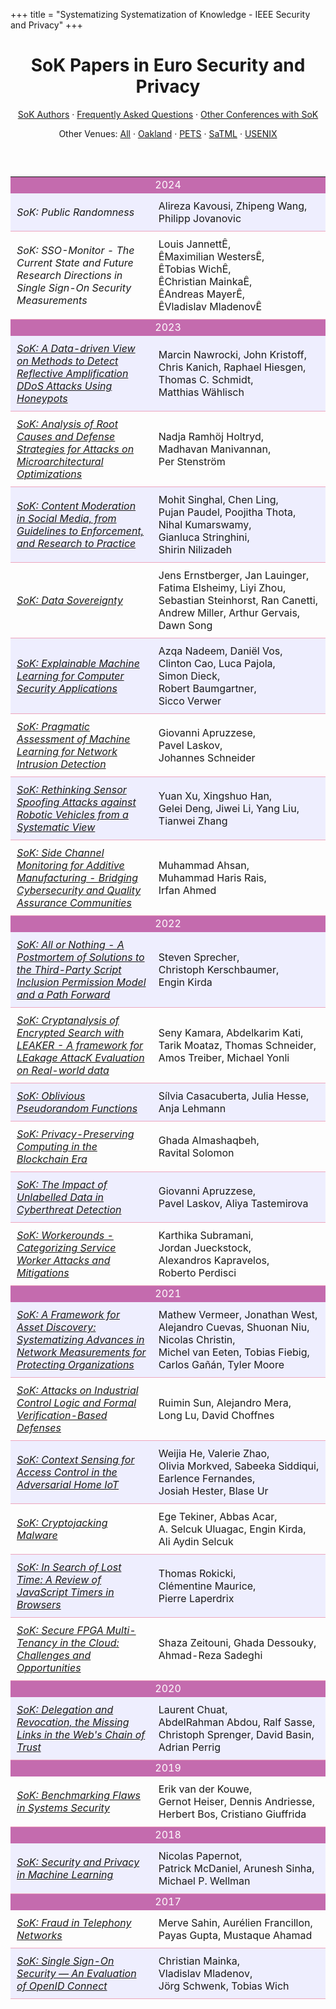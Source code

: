 +++
title = "Systematizing Systematization of Knowledge - IEEE Security and Privacy"
+++

# <center>SoK Papers in Euro Security and Privacy</center>

   <center>   

[SoK Authors](/authors) &middot; [Frequently Asked Questions](http://oakland31.cs.virginia.edu/sokfaq.html) &middot;
[Other Conferences with SoK](/others)<Br>

Other Venues: [All](/) &middot; [Oakland](/oakland) &middot; [PETS](/pets)  &middot; [SaTML](/satml)
 &middot; [USENIX](/usenix) <br>
   </center>

 <br>
   </center>


##



   <table> <tr bgcolor="C46BAE"><td colspan="2" style="bgcolor: #C46BAE; text-align: center; color: #FFFFFF">2024</td></tr><tr bgcolor="EEEEFE"><td width="45%" style="padding: 10px; border-bottom: 1px solid #EDA4BD;"><em>SoK: Public Randomness</em></td><td style="padding: 10px; border-bottom: 1px solid #EDA4BD;">Alireza&nbsp;Kavousi, Zhipeng&nbsp;Wang, Philipp&nbsp;Jovanovic</td></tr><tr><td width="45%" style="padding: 10px; border-bottom: 1px solid #EDA4BD;"><em>SoK: SSO-Monitor - The Current State and Future Research Directions in Single Sign-On Security Measurements</em></td><td style="padding: 10px; border-bottom: 1px solid #EDA4BD;">Louis&nbsp;JannettÊ, ÊMaximilian&nbsp;WestersÊ, ÊTobias&nbsp;WichÊ, ÊChristian&nbsp;MainkaÊ, ÊAndreas&nbsp;MayerÊ, ÊVladislav&nbsp;MladenovÊ</td></tr><tr bgcolor="C46BAE"><td colspan="2" style="bgcolor: #C46BAE; text-align: center; color: #FFFFFF">2023</td></tr><tr bgcolor="EEEEFE"><td width="45%" style="padding: 10px; border-bottom: 1px solid #EDA4BD;"><a href="https://arxiv.org/abs/2302.04614"><em>SoK: A Data-driven View on Methods to Detect Reflective Amplification DDoS Attacks Using Honeypots</em></a></td><td style="padding: 10px; border-bottom: 1px solid #EDA4BD;">Marcin&nbsp;Nawrocki, John&nbsp;Kristoff, Chris&nbsp;Kanich, Raphael&nbsp;Hiesgen, Thomas&nbsp;C.&nbsp;Schmidt, Matthias&nbsp;W&auml;hlisch</td></tr><tr><td width="45%" style="padding: 10px; border-bottom: 1px solid #EDA4BD;"><a href="https://arxiv.org/abs/2212.10221"><em>SoK: Analysis of Root Causes and Defense Strategies for Attacks on Microarchitectural Optimizations</em></a></td><td style="padding: 10px; border-bottom: 1px solid #EDA4BD;">Nadja&nbsp;Ramh&ouml;j&nbsp;Holtryd, Madhavan&nbsp;Manivannan, Per&nbsp;Stenstr&ouml;m</td></tr><tr bgcolor="EEEEFE"><td width="45%" style="padding: 10px; border-bottom: 1px solid #EDA4BD;"><a href="https://arxiv.org/abs/2206.14855"><em>SoK: Content Moderation in Social Media, from Guidelines to Enforcement, and Research to Practice</em></a></td><td style="padding: 10px; border-bottom: 1px solid #EDA4BD;">Mohit&nbsp;Singhal, Chen&nbsp;Ling, Pujan&nbsp;Paudel, Poojitha&nbsp;Thota, Nihal&nbsp;Kumarswamy, Gianluca&nbsp;Stringhini, Shirin&nbsp;Nilizadeh</td></tr><tr><td width="45%" style="padding: 10px; border-bottom: 1px solid #EDA4BD;"><a href="https://eprint.iacr.org/2023/967"><em>SoK: Data Sovereignty</em></a></td><td style="padding: 10px; border-bottom: 1px solid #EDA4BD;">Jens&nbsp;Ernstberger, Jan&nbsp;Lauinger, Fatima&nbsp;Elsheimy, Liyi&nbsp;Zhou, Sebastian&nbsp;Steinhorst, Ran&nbsp;Canetti, Andrew&nbsp;Miller, Arthur&nbsp;Gervais, Dawn&nbsp;Song</td></tr><tr bgcolor="EEEEFE"><td width="45%" style="padding: 10px; border-bottom: 1px solid #EDA4BD;"><a href="https://arxiv.org/abs/2208.10605"><em>SoK: Explainable Machine Learning for Computer Security Applications</em></a></td><td style="padding: 10px; border-bottom: 1px solid #EDA4BD;">Azqa&nbsp;Nadeem, Dani&euml;l&nbsp;Vos, Clinton&nbsp;Cao, Luca&nbsp;Pajola, Simon&nbsp;Dieck, Robert&nbsp;Baumgartner, Sicco&nbsp;Verwer</td></tr><tr><td width="45%" style="padding: 10px; border-bottom: 1px solid #EDA4BD;"><a href="https://arxiv.org/abs/2305.00550"><em>SoK: Pragmatic Assessment of Machine Learning for Network Intrusion Detection</em></a></td><td style="padding: 10px; border-bottom: 1px solid #EDA4BD;">Giovanni&nbsp;Apruzzese, Pavel&nbsp;Laskov, Johannes&nbsp;Schneider</td></tr><tr bgcolor="EEEEFE"><td width="45%" style="padding: 10px; border-bottom: 1px solid #EDA4BD;"><a href="https://arxiv.org/abs/2205.04662"><em>SoK: Rethinking Sensor Spoofing Attacks against Robotic Vehicles from a Systematic View</em></a></td><td style="padding: 10px; border-bottom: 1px solid #EDA4BD;">Yuan&nbsp;Xu, Xingshuo&nbsp;Han, Gelei&nbsp;Deng, Jiwei&nbsp;Li, Yang&nbsp;Liu, Tianwei&nbsp;Zhang</td></tr><tr><td width="45%" style="padding: 10px; border-bottom: 1px solid #EDA4BD;"><a href="/papers/ahsan2023.pdf"><em>SoK: Side Channel Monitoring for Additive Manufacturing - Bridging Cybersecurity and Quality Assurance Communities</em></a></td><td style="padding: 10px; border-bottom: 1px solid #EDA4BD;">Muhammad&nbsp;Ahsan, Muhammad&nbsp;Haris&nbsp;Rais, Irfan&nbsp;Ahmed</td></tr><tr bgcolor="C46BAE"><td colspan="2" style="bgcolor: #C46BAE; text-align: center; color: #FFFFFF">2022</td></tr><tr bgcolor="EEEEFE"><td width="45%" style="padding: 10px; border-bottom: 1px solid #EDA4BD;"><a href="/papers/sprecher2022.pdf"><em>SoK: All or Nothing - A Postmortem of Solutions to the Third-Party Script Inclusion Permission Model and a Path Forward</em></a></td><td style="padding: 10px; border-bottom: 1px solid #EDA4BD;">Steven&nbsp;Sprecher, Christoph&nbsp;Kerschbaumer, Engin&nbsp;Kirda</td></tr><tr><td width="45%" style="padding: 10px; border-bottom: 1px solid #EDA4BD;"><a href="https://eprint.iacr.org/2021/1035"><em>SoK: Cryptanalysis of Encrypted Search with LEAKER - A framework for LEakage AttacK Evaluation on Real-world data</em></a></td><td style="padding: 10px; border-bottom: 1px solid #EDA4BD;">Seny&nbsp;Kamara, Abdelkarim&nbsp;Kati, Tarik&nbsp;Moataz, Thomas&nbsp;Schneider, Amos&nbsp;Treiber, Michael&nbsp;Yonli</td></tr><tr bgcolor="EEEEFE"><td width="45%" style="padding: 10px; border-bottom: 1px solid #EDA4BD;"><a href="https://eprint.iacr.org/2022/302"><em>SoK: Oblivious Pseudorandom Functions</em></a></td><td style="padding: 10px; border-bottom: 1px solid #EDA4BD;">S&iacute;lvia&nbsp;Casacuberta, Julia&nbsp;Hesse, Anja&nbsp;Lehmann</td></tr><tr><td width="45%" style="padding: 10px; border-bottom: 1px solid #EDA4BD;"><a href="https://eprint.iacr.org/2021/727"><em>SoK: Privacy-Preserving Computing in the Blockchain Era</em></a></td><td style="padding: 10px; border-bottom: 1px solid #EDA4BD;">Ghada&nbsp;Almashaqbeh, Ravital&nbsp;Solomon</td></tr><tr bgcolor="EEEEFE"><td width="45%" style="padding: 10px; border-bottom: 1px solid #EDA4BD;"><a href="/papers/apruzzese2022.pdf"><em>SoK: The Impact of Unlabelled Data in Cyberthreat Detection</em></a></td><td style="padding: 10px; border-bottom: 1px solid #EDA4BD;">Giovanni&nbsp;Apruzzese, Pavel&nbsp;Laskov, Aliya&nbsp;Tastemirova</td></tr><tr><td width="45%" style="padding: 10px; border-bottom: 1px solid #EDA4BD;"><a href="/papers/subramani2022.pdf"><em>SoK: Workerounds - Categorizing Service Worker Attacks and Mitigations</em></a></td><td style="padding: 10px; border-bottom: 1px solid #EDA4BD;">Karthika&nbsp;Subramani, Jordan&nbsp;Jueckstock, Alexandros&nbsp;Kapravelos, Roberto&nbsp;Perdisci</td></tr><tr bgcolor="C46BAE"><td colspan="2" style="bgcolor: #C46BAE; text-align: center; color: #FFFFFF">2021</td></tr><tr bgcolor="EEEEFE"><td width="45%" style="padding: 10px; border-bottom: 1px solid #EDA4BD;"><a href="/papers/vermeer2021.pdf"><em>SoK: A Framework for Asset Discovery: Systematizing Advances in Network Measurements for Protecting Organizations</em></a></td><td style="padding: 10px; border-bottom: 1px solid #EDA4BD;">Mathew&nbsp;Vermeer, Jonathan&nbsp;West, Alejandro&nbsp;Cuevas, Shuonan&nbsp;Niu, Nicolas&nbsp;Christin, Michel&nbsp;van&nbsp;Eeten, Tobias&nbsp;Fiebig, Carlos&nbsp;Ga&ntilde;&aacute;n, Tyler&nbsp;Moore</td></tr><tr><td width="45%" style="padding: 10px; border-bottom: 1px solid #EDA4BD;"><a href="https://arxiv.org/abs/2006.04806"><em>SoK: Attacks on Industrial Control Logic and Formal Verification-Based Defenses</em></a></td><td style="padding: 10px; border-bottom: 1px solid #EDA4BD;">Ruimin&nbsp;Sun, Alejandro&nbsp;Mera, Long&nbsp;Lu, David&nbsp;Choffnes</td></tr><tr bgcolor="EEEEFE"><td width="45%" style="padding: 10px; border-bottom: 1px solid #EDA4BD;"><a href="/papers/he2021.pdf"><em>SoK: Context Sensing for Access Control in the Adversarial Home IoT</em></a></td><td style="padding: 10px; border-bottom: 1px solid #EDA4BD;">Weijia&nbsp;He, Valerie&nbsp;Zhao, Olivia&nbsp;Morkved, Sabeeka&nbsp;Siddiqui, Earlence&nbsp;Fernandes, Josiah&nbsp;Hester, Blase&nbsp;Ur</td></tr><tr><td width="45%" style="padding: 10px; border-bottom: 1px solid #EDA4BD;"><a href="https://arxiv.org/abs/2103.03851"><em>SoK: Cryptojacking Malware</em></a></td><td style="padding: 10px; border-bottom: 1px solid #EDA4BD;">Ege&nbsp;Tekiner, Abbas&nbsp;Acar, A.&nbsp;Selcuk&nbsp;Uluagac, Engin&nbsp;Kirda, Ali&nbsp;Aydin&nbsp;Selcuk</td></tr><tr bgcolor="EEEEFE"><td width="45%" style="padding: 10px; border-bottom: 1px solid #EDA4BD;"><a href="/papers/rokicki2021.pdf"><em>SoK: In Search of Lost Time: A Review of JavaScript Timers in Browsers</em></a></td><td style="padding: 10px; border-bottom: 1px solid #EDA4BD;">Thomas&nbsp;Rokicki, Cl&eacute;mentine&nbsp;Maurice, Pierre&nbsp;Laperdrix</td></tr><tr><td width="45%" style="padding: 10px; border-bottom: 1px solid #EDA4BD;"><a href="https://arxiv.org/abs/2009.13914"><em>SoK: Secure FPGA Multi-Tenancy in the Cloud: Challenges and Opportunities</em></a></td><td style="padding: 10px; border-bottom: 1px solid #EDA4BD;">Shaza&nbsp;Zeitouni, Ghada&nbsp;Dessouky, Ahmad-Reza&nbsp;Sadeghi</td></tr><tr bgcolor="C46BAE"><td colspan="2" style="bgcolor: #C46BAE; text-align: center; color: #FFFFFF">2020</td></tr><tr bgcolor="EEEEFE"><td width="45%" style="padding: 10px; border-bottom: 1px solid #EDA4BD;"><a href="/papers/chuat2020.pdf"><em>SoK: Delegation and Revocation, the Missing Links in the Web's Chain of Trust</em></a></td><td style="padding: 10px; border-bottom: 1px solid #EDA4BD;">Laurent&nbsp;Chuat, AbdelRahman&nbsp;Abdou, Ralf&nbsp;Sasse, Christoph&nbsp;Sprenger, David&nbsp;Basin, Adrian&nbsp;Perrig</td></tr><tr bgcolor="C46BAE"><td colspan="2" style="bgcolor: #C46BAE; text-align: center; color: #FFFFFF">2019</td></tr><tr><td width="45%" style="padding: 10px; border-bottom: 1px solid #EDA4BD;"><a href="/papers/kouwe2019.pdf"><em>SoK: Benchmarking Flaws in Systems Security</em></a></td><td style="padding: 10px; border-bottom: 1px solid #EDA4BD;">Erik&nbsp;van&nbsp;der&nbsp;Kouwe, Gernot&nbsp;Heiser, Dennis&nbsp;Andriesse, Herbert&nbsp;Bos, Cristiano&nbsp;Giuffrida</td></tr><tr bgcolor="C46BAE"><td colspan="2" style="bgcolor: #C46BAE; text-align: center; color: #FFFFFF">2018</td></tr><tr bgcolor="EEEEFE"><td width="45%" style="padding: 10px; border-bottom: 1px solid #EDA4BD;"><a href="/papers/papernot2018.pdf"><em>SoK: Security and Privacy in Machine Learning</em></a></td><td style="padding: 10px; border-bottom: 1px solid #EDA4BD;">Nicolas&nbsp;Papernot, Patrick&nbsp;McDaniel, Arunesh&nbsp;Sinha, Michael&nbsp;P.&nbsp;Wellman</td></tr><tr bgcolor="C46BAE"><td colspan="2" style="bgcolor: #C46BAE; text-align: center; color: #FFFFFF">2017</td></tr><tr><td width="45%" style="padding: 10px; border-bottom: 1px solid #EDA4BD;"><a href="/papers/sahin2017.pdf"><em>SoK: Fraud in Telephony Networks</em></a></td><td style="padding: 10px; border-bottom: 1px solid #EDA4BD;">Merve&nbsp;Sahin, Aur&eacute;lien&nbsp;Francillon, Payas&nbsp;Gupta, Mustaque&nbsp;Ahamad</td></tr><tr bgcolor="EEEEFE"><td width="45%" style="padding: 10px; border-bottom: 1px solid #EDA4BD;"><a href="/papers/mainka2017.pdf"><em>SoK: Single Sign-On Security &mdash; An Evaluation of OpenID Connect</em></a></td><td style="padding: 10px; border-bottom: 1px solid #EDA4BD;">Christian&nbsp;Mainka, Vladislav&nbsp;Mladenov, J&ouml;rg&nbsp;Schwenk, Tobias&nbsp;Wich</td></tr>   </table>